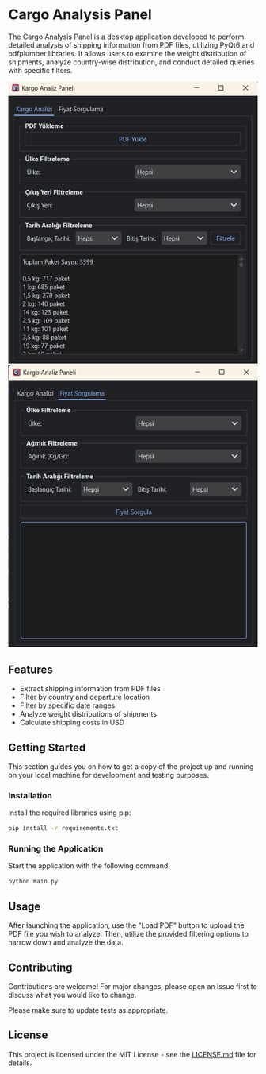 # Cargo Analysis Panel

The Cargo Analysis Panel is a desktop application developed to perform detailed analysis of shipping information from PDF files, utilizing PyQt6 and pdfplumber libraries. It allows users to examine the weight distribution of shipments, analyze country-wise distribution, and conduct detailed queries with specific filters.

![Cargo Analysis Panel Example 1](./docs/screenshot.png)
![Cargo Analysis Panel Example 2](./docs/screenshot2.png)

## Features

- Extract shipping information from PDF files
- Filter by country and departure location
- Filter by specific date ranges
- Analyze weight distributions of shipments
- Calculate shipping costs in USD

## Getting Started

This section guides you on how to get a copy of the project up and running on your local machine for development and testing purposes.


### Installation

Install the required libraries using pip:

```bash
pip install -r requirements.txt
```

### Running the Application

Start the application with the following command:

```bash
python main.py
```

## Usage

After launching the application, use the "Load PDF" button to upload the PDF file you wish to analyze. Then, utilize the provided filtering options to narrow down and analyze the data.

## Contributing

Contributions are welcome! For major changes, please open an issue first to discuss what you would like to change.

Please make sure to update tests as appropriate.

## License

This project is licensed under the MIT License - see the [LICENSE.md](LICENSE.md) file for details.
